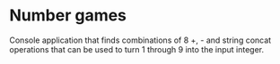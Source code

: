 # Number games

Console application that finds combinations of 8 +, - and string concat operations that can be used to turn 1 through 9 into the input integer.